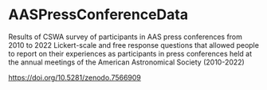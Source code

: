 # AASPressConferenceData
Results of CSWA survey of participants in AAS press conferences from 2010 to 2022
Lickert-scale and free response questions that allowed people to report on their experiences as participants in press conferences held at the annual 
meetings of the American Astronomical Society (2010-2022)

https://doi.org/10.5281/zenodo.7566909
